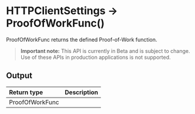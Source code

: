 # HTTPClientSettings -> ProofOfWorkFunc()
ProofOfWorkFunc returns the defined Proof-of-Work function.
> **Important note:** This API is currently in Beta and is subject to change. Use of these APIs in production applications is not supported.




## Output

| Return type     | Description |
|:---------------|:--------|
| ProofOfWorkFunc |  |



